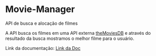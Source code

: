 # Movie-Manager
 API de busca e alocação de filmes
 
 A API busca os filmes em uma API externa [theMoviesDB](https://developers.themoviedb.org/3/getting-started/introduction) e através do resultado da busca mostramos o melhor filme para o usuário.
 
 Link da documentação: [Link da Doc](https://moviemanagerapi.herokuapp.com/swagger-ui/index.html)
